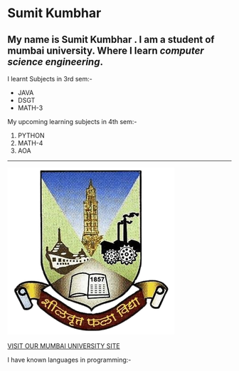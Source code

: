 # Sumit Kumbhar

My name is **Sumit Kumbhar** . I am a student of mumbai university. Where I learn *computer science engineering*.
---
I learnt Subjects in 3rd sem:-

- JAVA
- DSGT
- MATH-3
  
My upcoming learning subjects in 4th sem:-

1. PYTHON
2. MATH-4
3. AOA

---

![Mumbai University Logo](MUMBAI_UNIVERSITY.png)

[VISIT OUR MUMBAI UNIVERSITY SITE](https://mu.ac.in/)

I have known languages in programming:-

